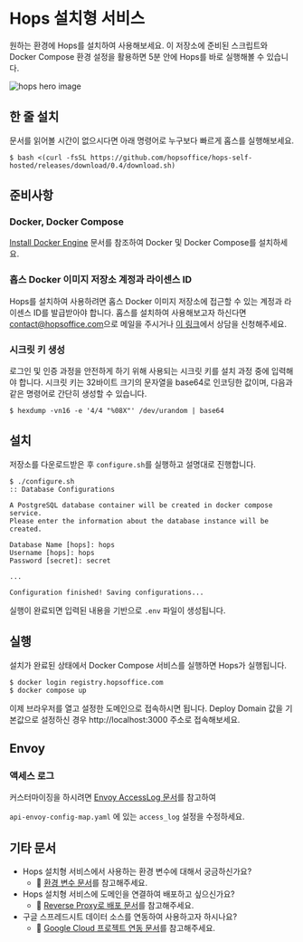 # Hops 설치형 서비스

원하는 환경에 Hops를 설치하여 사용해보세요. 이 저장소에 준비된 스크립트와
Docker Compose 환경 설정을 활용하면 5분 안에 Hops를 바로 실행해볼 수 있습니다.

![hops hero image](https://hopsoffice.github.io/misc/public/hops-hero-animated-no-play.png)

## 한 줄 설치

문서를 읽어볼 시간이 없으시다면 아래 명령어로 누구보다 빠르게 홉스를
실행해보세요.

```console
$ bash <(curl -fsSL https://github.com/hopsoffice/hops-self-hosted/releases/download/0.4/download.sh)
```

## 준비사항

### Docker, Docker Compose

[Install Docker Engine](https://docs.docker.com/engine/install/) 문서를
참조하여 Docker 및 Docker Compose를 설치하세요.

### 홉스 Docker 이미지 저장소 계정과 라이센스 ID

Hops를 설치하여 사용하려면 홉스 Docker 이미지 저장소에 접근할 수 있는 계정과
라이센스 ID를 발급받아야 합니다.  홉스를 설치하여 사용해보고자 하신다면
[contact@hopsoffice.com](mailto:contact@hopsoffice.com)으로 메일을 주시거나 [이
링크](https://sendtime.app/ko/reservation?i=WeopdU)에서 상담을 신청해주세요.

### 시크릿 키 생성

로그인 및 인증 과정을 안전하게 하기 위해 사용되는 시크릿 키를 설치 과정 중에
입력해야 합니다.  시크릿 키는 32바이트 크기의 문자열을 base64로 인코딩한
값이며, 다음과 같은 명령어로 간단히 생성할 수 있습니다.

```console
$ hexdump -vn16 -e '4/4 "%08X"' /dev/urandom | base64
```

## 설치

저장소를 다운로드받은 후 `configure.sh`를 실행하고 설명대로 진행합니다.

```console
$ ./configure.sh
:: Database Configurations

A PostgreSQL database container will be created in docker compose service.
Please enter the information about the database instance will be created.

Database Name [hops]: hops
Username [hops]: hops
Password [secret]: secret

...

Configuration finished! Saving configurations...
```

실행이 완료되면 입력된 내용을 기반으로 `.env` 파일이 생성됩니다.

## 실행

설치가 완료된 상태에서 Docker Compose 서비스를 실행하면 Hops가 실행됩니다.

```console
$ docker login registry.hopsoffice.com
$ docker compose up
```

이제 브라우저를 열고 설정한 도메인으로 접속하시면 됩니다.  Deploy Domain 값을
기본값으로 설정하신 경우 http://localhost:3000 주소로 접속해보세요.

## Envoy

### 액세스 로그

커스터마이징을 하시려면 [Envoy AccessLog 문서][EnvoyAccessLogDocs]를 참고하여

`api-envoy-config-map.yaml` 에 있는 `access_log` 설정을 수정하세요.

[EnvoyAccessLogDocs]: https://www.envoyproxy.io/docs/envoy/latest/api-v3/config/accesslog/v3/accesslog.proto#envoy-v3-api-msg-config-accesslog-v3-accesslog

## 기타 문서

- Hops 설치형 서비스에서 사용하는 환경 변수에 대해서 궁금하신가요?
   - 💁 [환경 변수 문서](./docs/env.md)를 참고해주세요.
- Hops 설치형 서비스에 도메인을 연결하여 배포하고 싶으신가요?
   - 💁 [Reverse Proxy로 배포 문서](./docs/reverse-proxy.md)를 참고해주세요.
- 구글 스프레드시트 데이터 소스를 연동하여 사용하고자 하시나요?
   - 💁 [Google Cloud 프로젝트 연동 문서](./docs/google-cloud.md)를 참고해주세요.
